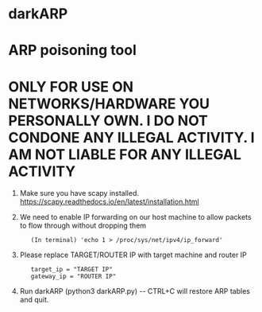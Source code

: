 # darkARP


# ARP poisoning tool
# ONLY FOR USE ON NETWORKS/HARDWARE YOU PERSONALLY OWN. I DO NOT CONDONE ANY ILLEGAL ACTIVITY. I AM NOT LIABLE FOR ANY ILLEGAL ACTIVITY

1. Make sure you have scapy installed. https://scapy.readthedocs.io/en/latest/installation.html

2. We need to enable IP forwarding on our host machine to allow packets to flow through without dropping them

          (In terminal) 'echo 1 > /proc/sys/net/ipv4/ip_forward'
                 
3. Please replace TARGET/ROUTER IP with target machine and router IP

          target_ip = "TARGET IP"
          gateway_ip = "ROUTER IP"

4. Run darkARP (python3 darkARP.py) -- CTRL+C will restore ARP tables and quit. 






